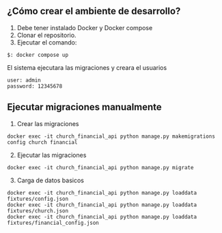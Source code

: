 ## ¿Cómo crear el ambiente de desarrollo?

1. Debe tener instalado Docker y Docker compose
2. Clonar el repositorio.
3. Ejecutar el comando:
```
$: docker compose up
```

El sistema ejecutara las migraciones y creara el usuarios
```
user: admin
password: 12345678
```

## Ejecutar migraciones manualmente
1. Crear las migraciones
```
docker exec -it church_financial_api python manage.py makemigrations config church financial
```
2. Ejecutar las migraciones

```
docker exec -it church_financial_api python manage.py migrate
```

3. Carga de datos basicos

```
docker exec -it church_financial_api python manage.py loaddata fixtures/config.json
docker exec -it church_financial_api python manage.py loaddata fixtures/church.json
docker exec -it church_financial_api python manage.py loaddata fixtures/financial_config.json
```